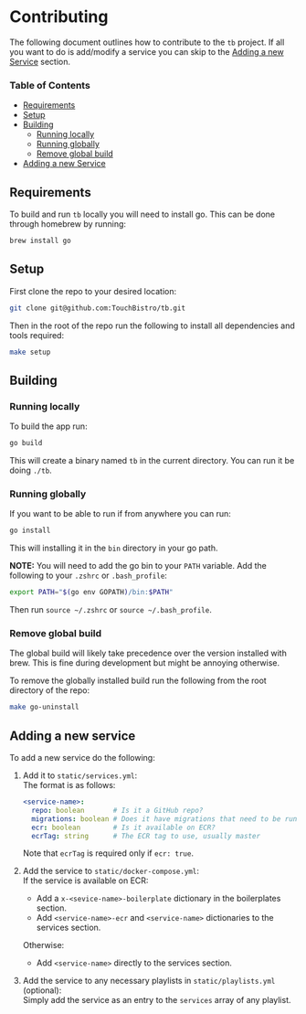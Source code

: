 # Contributing

The following document outlines how to contribute to the `tb` project. If all you want to do is add/modify a service you can skip to the [Adding a new Service](#adding-a-new-service) section.

### **Table of Contents**
- [Requirements](#requirements)
- [Setup](#setup)
- [Building](#building)
    + [Running locally](#running-locally)
    + [Running globally](#running-globally)
    + [Remove global build](#remove-global-build)
- [Adding a new Service](#adding-a-new-service)

## Requirements

To build and run `tb` locally you will need to install go.
This can be done through homebrew by running:
```sh
brew install go
```

## Setup
First clone the repo to your desired location:
```sh
git clone git@github.com:TouchBistro/tb.git
```

Then in the root of the repo run the following to install all dependencies and tools required:
```sh
make setup
```

## Building
### Running locally
To build the app run:
```sh
go build
```

This will create a binary named `tb` in the current directory. You can run it be doing `./tb`.

### Running globally
If you want to be able to run if from anywhere you can run:
```sh
go install
```

This will installing it in the `bin` directory in your go path.

**NOTE:** You will need to add the go bin to your `PATH` variable.
Add the following to your `.zshrc` or `.bash_profile`:
```sh
export PATH="$(go env GOPATH)/bin:$PATH"
```

Then run `source ~/.zshrc` or `source ~/.bash_profile`.

### Remove global build
The global build will likely take precedence over the version installed with brew. This is fine during development but might be annoying otherwise.

To remove the globally installed build run the following from the root directory of the repo:
```sh
make go-uninstall
```

## Adding a new service

To add a new service do the following:

1. Add it to `static/services.yml`:  
    The format is as follows:
    ```yaml
    <service-name>:
      repo: boolean       # Is it a GitHub repo?
      migrations: boolean # Does it have migrations that need to be run?
      ecr: boolean        # Is it available on ECR?
      ecrTag: string      # The ECR tag to use, usually master
    ```
    Note that `ecrTag` is required only if `ecr: true`.
2. Add the service to `static/docker-compose.yml`:  
    If the service is available on ECR:
    * Add a `x-<sevice-name>-boilerplate` dictionary in the boilerplates section.
    * Add `<service-name>-ecr` and `<service-name>` dictionaries to the services section.  

    Otherwise:  
    * Add `<service-name>` directly to the services section.
3. Add the service to any necessary playlists in `static/playlists.yml` (optional):  
    Simply add the service as an entry to the `services` array of any playlist.
